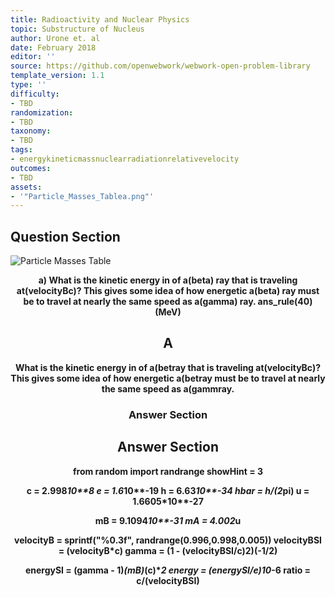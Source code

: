 ```yaml
---
title: Radioactivity and Nuclear Physics
topic: Substructure of Nucleus
author: Urone et. al
date: February 2018
editor: ''
source: https://github.com/openwebwork/webwork-open-problem-library
template_version: 1.1
type: ''
difficulty:
- TBD
randomization:
- TBD
taxonomy:
- TBD
tags:
- energykineticmassnuclearradiationrelativevelocity
outcomes:
- TBD
assets:
- '"Particle_Masses_Tablea.png"'
---
```


## Question Section 

![Particle Masses Table]("Particle_Masses_Tablea.png")

<center> 

<b>
a) What is the kinetic energy in of a(beta) ray that is traveling at(velocityBc)? This gives some idea of how energetic a(beta) ray must be to travel at nearly the same speed as a(gamma) ray. 
ans_rule(40)(MeV)

## A
What is the kinetic energy in of a(betray that is traveling at(velocityBc)? This gives some idea of how energetic a(betray must be to travel at nearly the same speed as a(gammray. 
### Answer Section


## Answer Section

from random import randrange
showHint = 3

c = 2.998*10**8
e = 1.6*10**-19
h = 6.63*10**-34
hbar = h/(2*pi)
u = 1.6605*10**-27

mB = 9.1094*10**-31
mA = 4.002*u

velocityB = sprintf("%0.3f", randrange(0.996,0.998,0.005))
velocityBSI = (velocityB*c)
gamma = (1 - (velocityBSI/c)**2)**(-1/2)

energySI  = (gamma - 1)*(mB)*(c)**2
energy = (energySI/e)*10**-6
ratio = c/(velocityBSI)